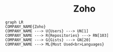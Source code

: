 <h1 align="center">Zoho</h1>

```mermaid
graph LR
COMPANY_NAME{Zoho}
COMPANY_NAME ---> U{Users} ---> UN[1]
COMPANY_NAME ---> R{Repositories} ---> RN[103]
COMPANY_NAME ---> G{Gists} ---> GN[20]
COMPANY_NAME ---> ML{Most Used<br>Languages}
```
